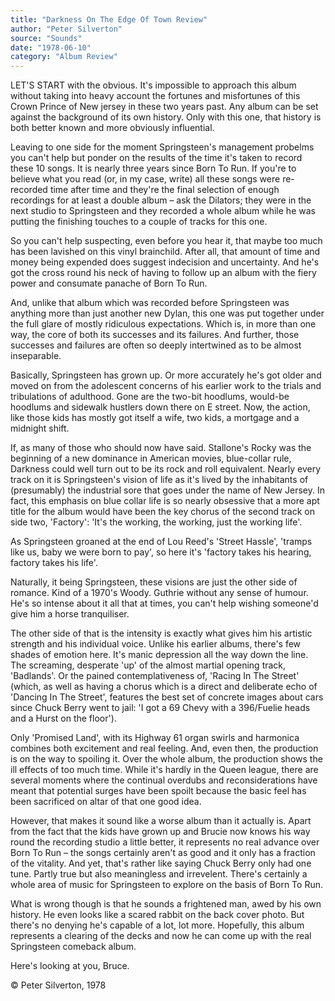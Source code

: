 ```yaml
---
title: "Darkness On The Edge Of Town Review"
author: "Peter Silverton"
source: "Sounds"
date: "1978-06-10"
category: "Album Review"
---
```


LET'S START with the obvious. It's impossible to approach this album without taking into heavy account the fortunes and misfortunes of this Crown Prince of New jersey in these two years past. Any album can be set against the background of its own history. Only with this one, that history is both better known and more obviously influential.

Leaving to one side for the moment Springsteen's management probelms you can't help but ponder on the results of the time it's taken to record these 10 songs. It is nearly three years since Born To Run. If you're to believe what you read (or, in my case, write) all these songs were re-recorded time after time and they're the final selection of enough recordings for at least a double album – ask the Dilators; they were in the next studio to Springsteen and they recorded a whole album while he was putting the finishing touches to a couple of tracks for this one.

So you can't help suspecting, even before you hear it, that maybe too much has been lavished on this vinyl brainchild. After all, that amount of time and money being expended does suggest indecision and uncertainty. And he's got the cross round his neck of having to follow up an album with the fiery power and consumate panache of Born To Run.

And, unlike that album which was recorded before Springsteen was anything more than just another new Dylan, this one was put together under the full glare of mostly ridiculous expectations. Which is, in more than one way, the core of both its successes and its failures. And further, those successes and failures are often so deeply intertwined as to be almost inseparable.

Basically, Springsteen has grown up. Or more accurately he's got older and moved on from the adolescent concerns of his earlier work to the trials and tribulations of adulthood. Gone are the two-bit hoodlums, would-be hoodlums and sidewalk hustlers down there on E street. Now, the action, like those kids has mostly got itself a wife, two kids, a mortgage and a midnight shift.

If, as many of those who should now have said. Stallone's Rocky was the beginning of a new dominance in American movies, blue-collar rule, Darkness could well turn out to be its rock and roll equivalent. Nearly every track on it is Springsteen's vision of life as it's lived by the inhabitants of (presumably) the industrial sore that goes under the name of New Jersey. In fact, this emphasis on blue collar life is so nearly obsessive that a more apt title for the album would have been the key chorus of the second track on side two, 'Factory': 'It's the working, the working, just the working life'.

As Springsteen groaned at the end of Lou Reed's 'Street Hassle', 'tramps like us, baby we were born to pay', so here it's 'factory takes his hearing, factory takes his life'.

Naturally, it being Springsteen, these visions are just the other side of romance. Kind of a 1970's Woody. Guthrie without any sense of humour. He's so intense about it all that at times, you can't help wishing someone'd give him a horse tranquiliser.

The other side of that is the intensity is exactly what gives him his artistic strength and his individual voice. Unlike his earlier albums, there's few shades of emotion here. It's manic depression all the way down the line. The screaming, desperate 'up' of the almost martial opening track, 'Badlands'. Or the pained contemplativeness of, 'Racing In The Street' (which, as well as having a chorus which is a direct and deliberate echo of 'Dancing In The Street', features the best set of concrete images about cars since Chuck Berry went to jail: 'I got a 69 Chevy with a 396/Fuelie heads and a Hurst on the floor').

Only 'Promised Land', with its Highway 61 organ swirls and harmonica combines both excitement and real feeling. And, even then, the production is on the way to spoiling it. Over the whole album, the production shows the ill effects of too much time. While it's hardly in the Queen league, there are several moments where the continual overdubs and reconsiderations have meant that potential surges have been spoilt because the basic feel has been sacrificed on altar of that one good idea.

However, that makes it sound like a worse album than it actually is. Apart from the fact that the kids have grown up and Brucie now knows his way round the recording studio a little better, it represents no real advance over Born To Run – the songs certainly aren't as good and it only has a fraction of the vitality. And yet, that's rather like saying Chuck Berry only had one tune. Partly true but also meaningless and irrevelent. There's certainly a whole area of music for Springsteen to explore on the basis of Born To Run.

What is wrong though is that he sounds a frightened man, awed by his own history. He even looks like a scared rabbit on the back cover photo. But there's no denying he's capable of a lot, lot more. Hopefully, this album represents a clearing of the decks and now he can come up with the real Springsteen comeback album.

Here's looking at you, Bruce.

© Peter Silverton, 1978
